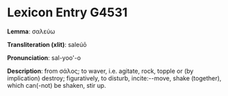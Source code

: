 # Lexicon Entry G4531

**Lemma**: σαλεύω

**Transliteration (xlit)**: saleúō

**Pronunciation**: sal-yoo'-o

**Description**:
from σάλος; to waver, i.e. agitate, rock, topple or (by implication) destroy; figuratively, to disturb, incite:--move, shake (together), which can(-not) be shaken, stir up.
